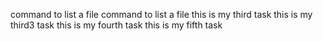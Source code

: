 command to list a file
command to list a file
this is my third task
this is my third3 task
this is my fourth task
this is my fifth task
